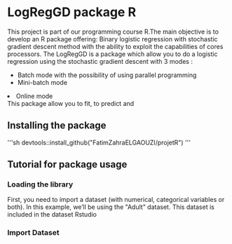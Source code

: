 

LogRegGD package R
===================
<p>This project is part of our programming course R.The main objective is to develop an R package offering: Binary logistic regression with stochastic gradient descent method with the ability to exploit the capabilities of cores processors.
The LogRegGD is a package which allow you to do a logistic regression using the stochastic gradient descent with 3 modes :
<ul><li>Batch mode with the possibility of using parallel programming</li><li>Mini-batch mode</li></ul><li>Online mode</li></ul>
This package allow you to fit, to predict and  </p>

Installing the package
----------------------

 '''sh 
 devtools::install_github("FatimZahraELGAOUZI/projetR") 
 '''

Tutorial for package usage
--------------------------

### Loading the library
First, you need to import a dataset (with numerical, categorical
variables or both). In this example, we’ll be using the "Adult"
dataset. This dataset is included in the dataset Rstudio
###  Import Dataset 
